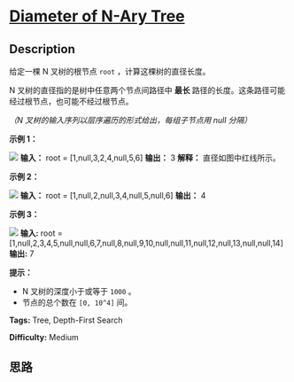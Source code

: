 # [Diameter of N-Ary Tree][title]

## Description

给定一棵 N 叉树的根节点 `root` ，计算这棵树的直径长度。

N 叉树的直径指的是树中任意两个节点间路径中 **最长** 路径的长度。这条路径可能经过根节点，也可能不经过根节点。

_（N 叉树的输入序列以层序遍历的形式给出，每组子节点用 null 分隔）_



**示例 1：**

![](https://assets.leetcode.com/uploads/2020/07/19/sample_2_1897.png)
            **输入：** root = [1,null,3,2,4,null,5,6]    **输出：** 3    **解释：** 直径如图中红线所示。

**示例 2：**

**![](https://assets.leetcode.com/uploads/2020/07/19/sample_1_1897.png)**
            **输入：** root = [1,null,2,null,3,4,null,5,null,6]    **输出：** 4    

**示例 3：**

![](https://assets.leetcode.com/uploads/2020/07/19/sample_3_1897.png)
            **输入:** root = [1,null,2,3,4,5,null,null,6,7,null,8,null,9,10,null,null,11,null,12,null,13,null,null,14]    **输出:** 7    



**提示：**

  * N 叉树的深度小于或等于 `1000` 。
  * 节点的总个数在 `[0, 10^4]` 间。


**Tags:** Tree, Depth-First Search

**Difficulty:** Medium

## 思路

[title]: https://leetcode-cn.com/problems/diameter-of-n-ary-tree
